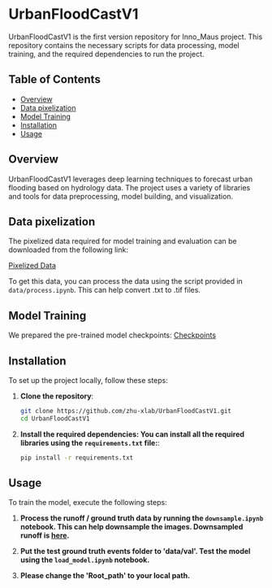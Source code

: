 # UrbanFloodCastV1

UrbanFloodCastV1 is the first version repository for Inno_Maus project. This repository contains the necessary scripts for data processing, model training, and the required dependencies to run the project.

## Table of Contents
- [Overview](#overview)
- [Data pixelization](#data-pixelization)
- [Model Training](#model-training)
- [Installation](#installation)
- [Usage](#usage)


## Overview
UrbanFloodCastV1 leverages deep learning techniques to forecast urban flooding based on hydrology data. The project uses a variety of libraries and tools for data preprocessing, model building, and visualization.

## Data pixelization
The pixelized data required for model training and evaluation can be downloaded from the following link:

[Pixelized Data](https://syncandshare.lrz.de/getlink/fi8DyhtffyaeNgMR8u7dh8/output)

To get this data, you can process the data using the script provided in `data/process.ipynb`. This can help convert .txt to .tif files.

## Model Training
We prepared the pre-trained model checkpoints: [Checkpoints](https://syncandshare.lrz.de/getlink/fiPWiw7f7nsxXXPBWVN7g/checkpoints)

## Installation
To set up the project locally, follow these steps:

1. **Clone the repository**:
   ```bash
   git clone https://github.com/zhu-xlab/UrbanFloodCastV1.git
   cd UrbanFloodCastV1

2. **Install the required dependencies: You can install all the required libraries using the `requirements.txt` file:**:
   ```bash
   pip install -r requirements.txt

## Usage
To train the model, execute the following steps:
   
1. **Process the runoff / ground truth data by running the `downsample.ipynb` notebook. This can help downsample the images. Downsampled runoff is [here](https://syncandshare.lrz.de/getlink/fiP9XQoFCsWhhva2pwyWmr/runoff).**
   
2. **Put the test ground truth events folder to 'data/val'. Test the model using the `load_model.ipynb` notebook.**

3. **Please change the 'Root_path' to your local path.**

